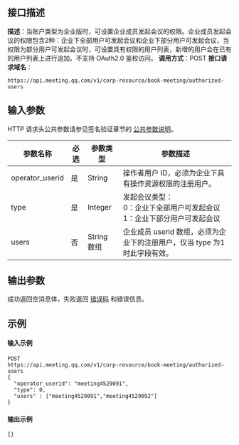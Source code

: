 ## 接口描述
**描述**：当账户类型为企业版时，可设置企业成员发起会议的权限。企业成员发起会议的权限包含2种：企业下全部用户可发起会议和企业下部分用户可发起会议，当权限为部分用户可发起会议时，可设置具有权限的用户列表，新增的用户会在已有的用户列表上进行追加。不支持 OAuth2.0 鉴权访问。
**调用方式**：POST
**接口请求域名**：
```Plaintext
https://api.meeting.qq.com/v1/corp-resource/book-meeting/authorized-users
```



## 输入参数
HTTP 请求头公共参数请参见签名验证章节的 [公共参数说明](https://cloud.tencent.com/document/product/1095/42413#.E5.85.AC.E5.85.B1.E5.8F.82.E6.95.B0)。

| 参数名称        | 必选 | 参数类型   | 参数描述                                                     |
| --------------- | ---- | ---------- | ------------------------------------------------------------ |
| operator_userid | 是   | String     | 操作者用户 ID，必须为企业下具有操作资源权限的注册用户。         |
| type            | 是   | Integer    | 发起会议类型：<br>0：企业下全部用户可发起会议<br>1：企业下部分用户可发起会议 |
| users           | 否   | String 数组 | 企业成员 userid 数组，必须为企业下的注册用户，仅当 type 为1时此字段有效。 |







## 输出参数

成功返回空消息体，失败返回 [错误码](https://cloud.tencent.com/document/product/1095/43704) 和错误信息。



## 示例

#### 输入示例
```plaintext
POST
https://api.meeting.qq.com/v1/corp-resource/book-meeting/authorized-users
{
  "operator_userid": "meeting4529091",
  "type": 0,
  "users" : ["meeting4529091","meeting4529092"]
}
```




#### 输出示例
```plaintext
{}
```

